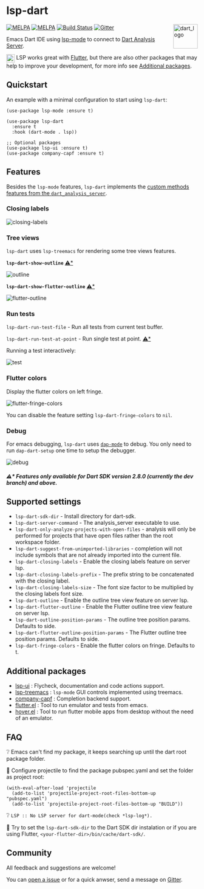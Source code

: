 # lsp-dart

<img align="right" width="64" alt="dart_logo" src="https://user-images.githubusercontent.com/7820865/78992432-9acce080-7b11-11ea-8576-5c7b72e4be5d.png">

[![MELPA](https://melpa.org/packages/lsp-dart-badge.svg)](https://melpa.org/#/lsp-dart)
[![MELPA](https://stable.melpa.org/packages/lsp-dart-badge.svg)](https://stable.melpa.org/#/lsp-dart)
[![Build Status](https://travis-ci.com/emacs-lsp/lsp-dart.svg?branch=master)](https://travis-ci.com/emacs-lsp/lsp-dart) 
[![Gitter](https://badges.gitter.im/emacs-lsp/lsp-mode.svg)](https://gitter.im/emacs-lsp/lsp-mode)

Emacs Dart IDE using [lsp-mode](https://github.com/emacs-lsp/lsp-mode) to connect to [Dart Analysis Server](https://github.com/dart-lang/sdk/tree/master/pkg/analysis_server).

<img width="22" alt="flutter_logo" align="top" src="https://user-images.githubusercontent.com/7820865/78991346-1aa57b80-7b0f-11ea-9992-25cd1a9ac974.png"> LSP works great with [Flutter](https://flutter.dev/), but there are also other packages that may help to improve your development, for more info see [Additional packages](#additional-packages).

## Quickstart

An example with a minimal configuration to start using `lsp-dart`:
```elisp
(use-package lsp-mode :ensure t)

(use-package lsp-dart 
  :ensure t 
  :hook (dart-mode . lsp))

;; Optional packages
(use-package lsp-ui :ensure t)
(use-package company-capf :ensure t)

```

## Features

Besides the `lsp-mode` features, `lsp-dart` implements the [custom methods features from the `dart_analysis_server`](https://github.com/dart-lang/sdk/blob/master/pkg/analysis_server/tool/lsp_spec/README.md#custom-methods).

### Closing labels

![closing-labels](https://raw.githubusercontent.com/emacs-lsp/lsp-dart/screenshots/closing-labels.png)

### Tree views

`lsp-dart` uses `lsp-treemacs` for rendering some tree views features.

**`lsp-dart-show-outline`** [:warning:*](#warning-features-only-available-for-dart-sdk-version-280-currently-the-dev-branch-and-above)

![outline](https://raw.githubusercontent.com/emacs-lsp/lsp-dart/screenshots/outline.png)

**`lsp-dart-show-flutter-outline`** [:warning:*](#warning-features-only-available-for-dart-sdk-version-280-currently-the-dev-branch-and-above)

![flutter-outline](https://raw.githubusercontent.com/emacs-lsp/lsp-dart/screenshots/flutter-outline.gif)

### Run tests

`lsp-dart-run-test-file` - Run all tests from current test buffer.

`lsp-dart-run-test-at-point` - Run single test at point. [:warning:*](#warning-features-only-available-for-dart-sdk-version-280-currently-the-dev-branch-and-above)

Running a test interactively: 

![test](https://raw.githubusercontent.com/emacs-lsp/lsp-dart/screenshots/run-test.gif)

### Flutter colors

Display the flutter colors on left fringe.

![flutter-fringe-colors](https://raw.githubusercontent.com/emacs-lsp/lsp-dart/screenshots/flutter-fringe-colors.gif)

You can disable the feature setting `lsp-dart-fringe-colors` to `nil`.

### Debug

For emacs debugging, `lsp-dart` uses [`dap-mode`](https://github.com/emacs-lsp/dap-mode#dart) to debug.
You only need to run `dap-dart-setup` one time to setup the debugger.

![debug](https://raw.githubusercontent.com/emacs-lsp/lsp-dart/screenshots/debug.gif)

##### :warning:* Features only available for Dart SDK version 2.8.0 (currently the dev branch) and above.

## Supported settings

* `lsp-dart-sdk-dir` - Install directory for dart-sdk.
* `lsp-dart-server-command` - The analysis_server executable to use.
* `lsp-dart-only-analyze-projects-with-open-files` - analysis will only be performed for projects that have open files rather than the root workspace folder.
* `lsp-dart-suggest-from-unimported-libraries` - completion will not include symbols that are not already imported into the current file.
* `lsp-dart-closing-labels` - Enable the closing labels feature on server lsp.
* `lsp-dart-closing-labels-prefix` - The prefix string to be concatenated with the closing label.
* `lsp-dart-closing-labels-size` - The font size factor to be multiplied by the closing labels font size.
* `lsp-dart-outline` - Enable the outline tree view feature on server lsp.
* `lsp-dart-flutter-outline` - Enable the Flutter outline tree view feature on server lsp.
* `lsp-dart-outline-position-params` - The outline tree position params. Defaults to side.
* `lsp-dart-flutter-outline-position-params` - The Flutter outline tree position params. Defaults to side.
* `lsp-dart-fringe-colors` - Enable the flutter colors on fringe. Defaults to t.

## Additional packages
* [lsp-ui](https://github.com/emacs-lsp/lsp-ui) : Flycheck, documentation and code actions support.
* [lsp-treemacs](https://github.com/emacs-lsp/lsp-treemacs) : `lsp-mode` GUI controls implemented using treemacs.
* [company-capf](https://github.com/company-mode/company-mode) : Completion backend support.
* [flutter.el](https://github.com/amake/flutter.el) : Tool to run emulator and tests from emacs.
* [hover.el](https://github.com/ericdallo/hover.el) : Tool to run flutter mobile apps from desktop without the need of an emulator.

## FAQ

:grey_question: Emacs can't find my package, it keeps searching up until the dart root package folder.

:small_blue_diamond: Configure projectile to find the package pubspec.yaml and set the folder as project root:
```elisp
(with-eval-after-load 'projectile
  (add-to-list 'projectile-project-root-files-bottom-up "pubspec.yaml")
  (add-to-list 'projectile-project-root-files-bottom-up "BUILD"))
```

:grey_question: `LSP :: No LSP server for dart-mode(check *lsp-log*).`

:small_blue_diamond: Try to set the `lsp-dart-sdk-dir` to the Dart SDK dir instalation or if you are using Flutter, `<your-flutter-dir>/bin/cache/dart-sdk/`.

## Community
All feedback and suggestions are welcome!

You can [open a issue](https://github.com/emacs-lsp/lsp-dart/issues/new/choose) or for a quick anwser, send a message on [Gitter](https://gitter.im/emacs-lsp/lsp-mode).
